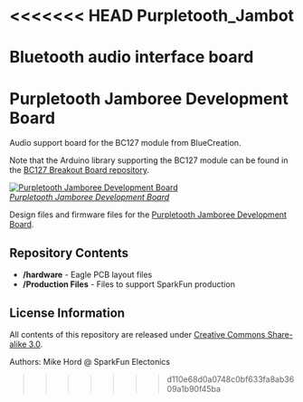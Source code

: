 <<<<<<< HEAD
Purpletooth_Jambot
==================

Bluetooth audio interface board
=======
Purpletooth Jamboree Development Board
==================

Audio support board for the BC127 module from BlueCreation.

Note that the Arduino library supporting the BC127 module can be found in the [BC127 Breakout Board repository](https://github.com/sparkfun/BC127_Breakout_Board).

[![Purpletooth Jamboree Development Board](https://dlnmh9ip6v2uc.cloudfront.net/images/products/1/1/9/2/4/11924-01_medium.jpg)  
*Purpletooth Jamboree Development Board*](https://www.sparkfun.com/products/11924)

Design files and firmware files for the [Purpletooth Jamboree Development Board](https://www.sparkfun.com/products/11924).

Repository Contents
-------------------

* **/hardware** - Eagle PCB layout files
* **/Production Files** - Files to support SparkFun production

License Information
-------------------

All contents of this repository are released under [Creative Commons Share-alike 3.0](http://creativecommons.org/licenses/by-sa/3.0/).

Authors: Mike Hord @ SparkFun Electonics
>>>>>>> d110e68d0a0748c0bf633fa8ab3609a1b90f45ba

